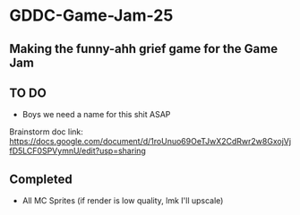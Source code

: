 # GDDC-Game-Jam-25
Making the funny-ahh grief game for the Game Jam
---
## TO DO
- Boys we need a name for this shit ASAP

Brainstorm doc link:
https://docs.google.com/document/d/1roUnuo69OeTJwX2CdRwr2w8GxojVjfD5LCF0SPVymnU/edit?usp=sharing

## Completed
- All MC Sprites (if render is low quality, lmk I'll upscale)
